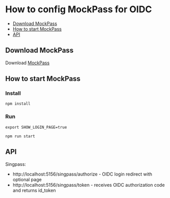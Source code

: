 # How to config MockPass for OIDC

- [Download MockPass](#Download-MockPass)
- [How to start MockPass](#How-to-start-MockPass)
- [API](#API)


## Download MockPass

Download [MockPass](https://github.com/ThoughtWorksInc/SEA-SC-OpenID/tree/mockpass)


## How to start MockPass

### Install
```
npm install
```

### Run
```
export SHOW_LOGIN_PAGE=true

npm run start
```


## API

Singpass:

- http://localhost:5156/singpass/authorize - OIDC login redirect with optional page
- http://localhost:5156/singpass/token - receives OIDC authorization code and returns id_token

